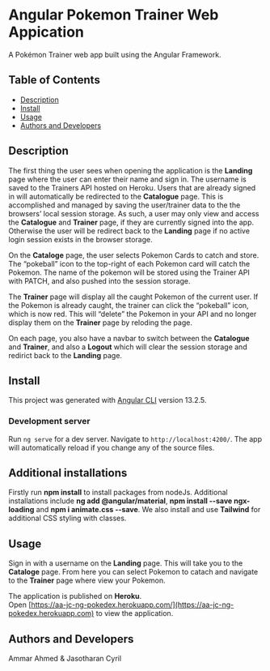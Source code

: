 # Angular Pokemon Trainer Web Appication
A Pokémon Trainer web app built using the Angular Framework.

## Table of Contents
- [Description](#description)
- [Install](#install)
- [Usage](#usage)
- [Authors and Developers](#authors-and-developers)

## Description
The first thing the user sees when opening the application is the **Landing** page where the user can enter their name and sign in.
The username is saved to the Trainers API hosted on Heroku. Users that are already signed in will automatically be redirected to the **Catalogue** page. This is accomplished and managed by saving the user/trainer data to the the browsers’ local session storage. As such, a user may only view and access the **Catalogue** and **Trainer** page, if they are currently signed into the app. Otherwise the user will be redirect back to the **Landing** page if no active login session exists in the browser storage.

On the **Cataloge** page, the user selects Pokemon Cards to catch and store. The “pokeball” icon to the top-right of each Pokemon card will catch the Pokemon. The name of the pokemon will be stored using the Trainer API with PATCH, and also pushed into the session storage. 

The **Trainer** page will display all the caught Pokemon of the current user. If the Pokemon is already caught, the trainer can click the “pokeball” icon, which is now red. This will “delete” the Pokemon in your API and no longer display them on the **Trainer** page by reloding the page. 

On each page, you also have a navbar to switch between the **Catalogue** and **Trainer**, and also a **Logout** which will clear the session storage and redirict back to the **Landing** page.

## Install
This project was generated with [Angular CLI](https://github.com/angular/angular-cli) version 13.2.5.

### Development server

Run `ng serve` for a dev server. Navigate to `http://localhost:4200/`. The app will automatically reload if you change any of the source files.

## Additional installations 
Firstly run **npm install** to install packages from nodeJs.
Additional installations include **ng add @angular/material**, **npm install --save ngx-loading** and **npm i animate.css --save**.
We also install and use **Tailwind** for additional CSS styling with classes.


## Usage

Sign in with a username on the **Landing** page. This will take you to the **Cataloge** page. From here you can select Pokemon to catach and navigate to the **Trainer** page where view your Pokemon.

The application is published on **Heroku**.\
Open [https://aa-jc-ng-pokedex.herokuapp.com/](https://aa-jc-ng-pokedex.herokuapp.com) to view the application.

## Authors and Developers

Ammar Ahmed & Jasotharan Cyril
